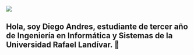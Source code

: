 ![](https://i.gifer.com/IJ5Y.gif)



## Hola, soy Diego Andres, estudiante de tercer año de Ingeniería en Informática y Sistemas de la Universidad Rafael Landívar. 👋

<!--
**Dandres2001/Dandres2001** is a ✨ _special_ ✨ repository because its `README.md` (this file) appears on your GitHub profile.

Here are some ideas to get you started:

- 🔭 I’m currently working on ...
- 🌱 I’m currently learning ...
- 👯 I’m looking to collaborate on ...
- 🤔 I’m looking for help with ...
- 💬 Ask me about ...
- 📫 How to reach me: ...
- 😄 Pronouns: ...
- ⚡ Fun fact: ...
-->

